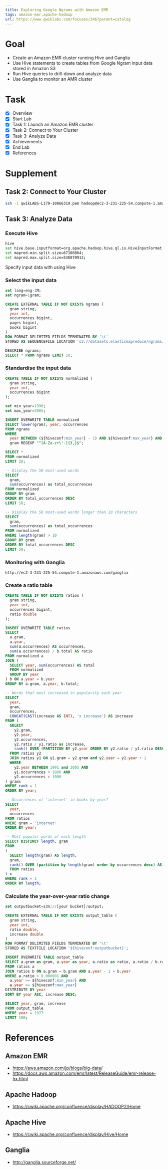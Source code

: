 ```yaml
---
title: Exploring Google Ngrams with Amazon EMR
tags: amazon-emr,apache-hadoop
url: https://www.qwiklabs.com/focuses/346?parent=catalog
---
```


# Goal
- Create an Amazon EMR cluster running Hive and Ganglia
- Use Hive statements to create tables from Google Ngram input data stored in Amazon S3
- Run Hive queries to drill-down and analyze data
- Use Ganglia to monitor an AMR cluster

# Task
- [x] Overview
- [x] Start Lab
- [x] Task 1: Launch an Amazon EMR cluster
- [x] Task 2: Connect to Your Cluster
- [x] Task 3: Analyze Data
- [x] Achievements
- [x] End Lab
- [x] References

# Supplement
## Task 2: Connect to Your Cluster
```sh
ssh -i qwikLABS-L179-10866319.pem hadoop@ec2-3-231-225-54.compute-1.amazonaws.com
```

## Task 3: Analyze Data
### Execute Hive
```sh
hive
set hive.base.inputformat=org.apache.hadoop.hive.ql.io.HiveInputFormat;
set mapred.min.split.size=67108864;
set mapred.max.split.size=536870912;
```
Specify input data with using Hive

### Select the input data
```sql
set lang=eng-1M;
set ngram=1gram;

CREATE EXTERNAL TABLE IF NOT EXISTS ngrams (
  gram string,
  year int,
  occurrences bigint,
  pages bigint,
  books bigint
)
ROW FORMAT DELIMITED FIELDS TERMINATED BY '\t'
STORED AS SEQUENCEFILE LOCATION 's3://datasets.elasticmapreduce/ngrams/books/20090715/${hiveconf:lang}/${hiveconf:ngram}/';

DESCRIBE ngrams;
SELECT * FROM ngrams LIMIT 10;
```

### Standardise the input data
```sql
CREATE TABLE IF NOT EXISTS normalized (
  gram string,
  year int,
  occurrences bigint
);

set min_year=1990;
set max_year=2005;

INSERT OVERWRITE TABLE normalized
SELECT lower(gram), year, occurrences
FROM ngrams
WHERE
  year BETWEEN (${hiveconf:min_year} - 1) AND ${hiveconf:max_year} AND
  gram REGEXP "^[A-Za-z+\'-]{3,}$";

SELECT *
FROM normalized
LIMIT 20;

-- Display the 50 most-used words
SELECT
  gram,
  sum(occurrences) as total_occurrences
FROM normalized
GROUP BY gram
ORDER BY total_occurrences DESC
LIMIT 50;

-- Display the 50 most-used words longer than 10 characters
SELECT
  gram,
  sum(occurrences) as total_occurrences
FROM normalized
WHERE length(gram) > 10
GROUP BY gram
ORDER BY total_occurrences DESC
LIMIT 50;
```

### Monitoring with Ganglia
```
http://ec2-3-231-225-54.compute-1.amazonaws.com/ganglia
```

### Create a ratio table
```sql
CREATE TABLE IF NOT EXISTS ratios (
  gram string,
  year int,
  occurrences bigint,
  ratio double
);

INSERT OVERWRITE TABLE ratios
SELECT
  a.gram,
  a.year,
  sum(a.occurrences) AS occurrences,
  sum(a.occurrences) / b.total AS ratio
FROM normalized a
JOIN (
  SELECT year, sum(occurrences) AS total
  FROM normalized
  GROUP BY year
) b ON a.year = b.year
GROUP BY a.gram, a.year, b.total;

-- Words that most increased in popularity each year
SELECT 
  year,
  gram,
  occurrences,
  CONCAT(CAST(increase AS INT), 'x increase') AS increase
FROM (
  SELECT
    y2.gram,
    y2.year,
    y2.occurrences,
    y2.ratio / y1.ratio as increase,
    rank() OVER (PARTITION BY y2.year ORDER BY y2.ratio / y1.ratio DESC) AS rank
  FROM ratios y2
  JOIN ratios y1 ON y1.gram = y2.gram and y2.year = y1.year + 1
  WHERE
    y2.year BETWEEN 1991 and 2005 AND
    y1.occurrences > 1000 AND
    y2.occurrences > 1000
) grams
WHERE rank = 1
ORDER BY year;

-- Occurrences of 'internet' in books by year?
SELECT
  year,
  occurrences
FROM ratios
WHERE gram = 'internet'
ORDER BY year;

-- Most popular words of each length
SELECT DISTINCT length, gram
FROM
(
  SELECT length(gram) AS length,
  gram,
  rank() OVER (partition by length(gram) order by occurrences desc) AS rank
  FROM ratios
) x
WHERE rank = 1
ORDER BY length;
```

### Calculate the year-over-year ratio change
```sql
set outputbucket=s3n://[your bucket]/output;

CREATE EXTERNAL TABLE IF NOT EXISTS output_table (
  gram string,
  year int,
  ratio double,
  increase double
)
ROW FORMAT DELIMITED FIELDS TERMINATED BY '\t' 
STORED AS TEXTFILE LOCATION '${hiveconf:outputbucket}';

INSERT OVERWRITE TABLE output_table
SELECT a.gram as gram, a.year as year, a.ratio as ratio, a.ratio / b.ratio as increase
FROM ratios a
JOIN ratios b ON a.gram = b.gram AND a.year - 1 = b.year
WHERE a.ratio > 0.000001 AND
  a.year >= ${hiveconf:min_year} AND
  a.year <= ${hiveconf:max_year}
DISTRIBUTE BY year
SORT BY year ASC, increase DESC;

SELECT year, gram, increase
FROM output_table
WHERE year = 1977
LIMIT 100;
```

# References
## Amazon EMR
- https://aws.amazon.com/jp/blogs/big-data/
- https://docs.aws.amazon.com/emr/latest/ReleaseGuide/emr-release-5x.html

## Apache Hadoop
- https://cwiki.apache.org/confluence/display/HADOOP2/Home

## Apache Hive
- https://cwiki.apache.org/confluence/display/Hive/Home

## Ganglia
- http://ganglia.sourceforge.net/

